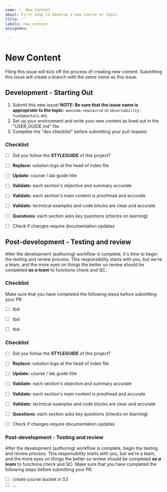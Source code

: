 ```yaml
---
name: ⭐  New Content
about: First step to develop a new course or topic
title: ''
labels: new-content
assignees: ''

---
```


# New Content

Filing this issue will kick off the process of creating new content. Submitting this issue will create a branch with the _same name_ as this issue.

## Development - Starting Out

1. Submit this new issue! **NOTE: Be sure that the issue name is appropriate to the topic:** `awesome-newcourse` or `observability-fundamentals` etc.
2. Set up your environment and write your new content as lined out in the "USER_GUIDE.md" file.
3. Complete the "dev checklist" before submitting your pull request:

### Checklist

- [ ] Did you follow the **STYLEGUIDE** of this project?
- [ ] **Replace:** solution logo at the head of index file
- [ ] **Update:** course / lab guide title
- [ ] **Validate:** each section's objective and summary accurate
- [ ] **Validate:** each section's main content is proofread and accurate
- [ ] **Validate:** technical examples and code blocks are clear and accurate
- [ ] **Questions:** each section asks key questions (checks on learning)

- [ ] Check if changes require documentation updates


## Post-development - Testing and review

After the development (authoring) workflow is complete, it's time to begin the testing and review process. This responsibility starts with you, but we're a team, and the more eyes on things the better so review should be completed ***as a team*** to functions check and QC.

### Checklist

Make sure that you have completed the following steps before submitting your PR:

- [ ] tbd
- [ ] tbd
- [ ] tbd


### Checklist

- [ ] Did you follow the **STYLEGUIDE** of this project?
- [ ] **Replace:** solution logo at the head of index file
- [ ] **Update:** course / lab guide title
- [ ] **Validate:** each section's objective and summary accurate
- [ ] **Validate:** each section's main content is proofread and accurate
- [ ] **Validate:** technical examples and code blocks are clear and accurate
- [ ] **Questions:** each section asks key questions (checks on learning)
- [ ] Check if changes require documentation updates


### Post-development - Testing and review

After the development (authoring) workflow is complete, begin the testing and review process. This responsibility starts with you, but we're a team, and the more eyes on things the better so review should be completed ***as a team*** to functions check and QC. Make sure that you have completed the following steps before submitting your PR:

- [ ] create course bucket in S3
- [ ] ...
